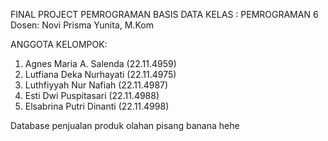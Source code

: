 FINAL PROJECT PEMROGRAMAN BASIS DATA
KELAS : PEMROGRAMAN 6
Dosen: Novi Prisma Yunita, M.Kom

ANGGOTA KELOMPOK:
1. Agnes Maria A. Salenda (22.11.4959)
2. Lutfiana Deka Nurhayati (22.11.4975)
3. Luthfiyyah Nur Nafiah (22.11.4987)
4. Esti Dwi Puspitasari (22.11.4988)
5. Elsabrina Putri Dinanti (22.11.4998)


Database penjualan produk olahan pisang banana hehe
